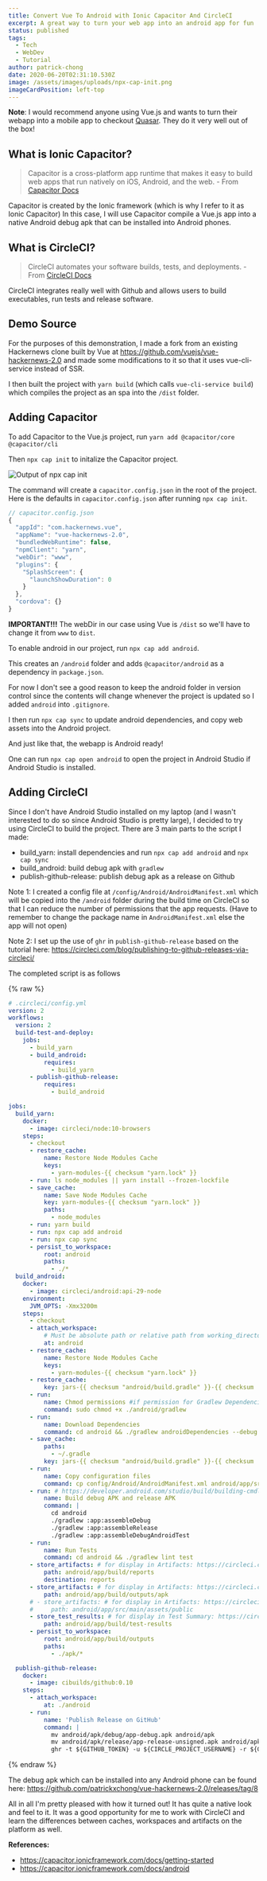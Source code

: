 ```yaml
---
title: Convert Vue To Android with Ionic Capacitor And CircleCI
excerpt: A great way to turn your web app into an android app for fun
status: published
tags:
  - Tech
  - WebDev
  - Tutorial
author: patrick-chong
date: 2020-06-20T02:31:10.530Z
image: /assets/images/uploads/npx-cap-init.png
imageCardPosition: left-top
---
```


**Note**: I would recommend anyone using Vue.js and wants to turn their webapp into a mobile app to checkout [Quasar](https://quasar.dev). They do it very well out of the box!

## What is Ionic Capacitor?

> Capacitor is a cross-platform app runtime that makes it easy to build web apps that run natively on iOS, Android, and the web. - From [Capacitor Docs](https://capacitor.ionicframework.com/docs/)

Capacitor is created by the Ionic framework (which is why I refer to it as Ionic Capacitor) In this case, I will use Capacitor compile a Vue.js app into a native Android debug apk that can be installed into Android phones.

## What is CircleCI?

> CircleCI automates your software builds, tests, and deployments. - From [CircleCI Docs](https://circleci.com/docs/2.0/about-circleci/#section=getting-started)

CircleCI integrates really well with Github and allows users to build executables, run tests and release software.

## Demo Source

For the purposes of this demonstration, I made a fork from an existing Hackernews clone built by Vue at https://github.com/vuejs/vue-hackernews-2.0 and made some modifications to it so that it uses vue-cli-service instead of SSR.

I then built the project with `yarn build` (which calls `vue-cli-service build`) which compiles the project as an spa into the `/dist` folder.

## Adding Capacitor

To add Capacitor to the Vue.js project, run `yarn add @capacitor/core @capacitor/cli`

Then `npx cap init` to initalize the Capacitor project.

![Output of npx cap init](/assets/images/uploads/npx-cap-init.png)

The command will create a `capacitor.config.json` in the root of the project. Here is the defaults in `capacitor.config.json` after running `npx cap init`.

```javascript
// capacitor.config.json
{
  "appId": "com.hackernews.vue",
  "appName": "vue-hackernews-2.0",
  "bundledWebRuntime": false,
  "npmClient": "yarn",
  "webDir": "www",
  "plugins": {
    "SplashScreen": {
      "launchShowDuration": 0
    }
  },
  "cordova": {}
}
```

**IMPORTANT!!!** The webDir in our case using Vue is `/dist` so we'll have to change it from `www` to `dist`.

To enable android in our project, run `npx cap add android`.

This creates an `/android` folder and adds `@capacitor/android` as a dependency in `package.json`.

For now I don't see a good reason to keep the android folder in version control since the contents will change whenever the project is updated so I added `android` into `.gitignore`.

I then run `npx cap sync` to update android dependencies, and copy web assets into the Android project.

And just like that, the webapp is Android ready!

One can run `npx cap open android` to open the project in Android Studio if Android Studio is installed.

## Adding CircleCI

Since I don't have Android Studio installed on my laptop (and I wasn't interested to do so since Android Studio is pretty large), I decided to try using CircleCI to build the project. There are 3 main parts to the script I made:

- build_yarn: install dependencies and run `npx cap add android` and `npx cap sync`
- build_android: build debug apk with `gradlew`
- publish-github-release: publish debug apk as a release on Github

Note 1: I created a config file at `/config/Android/AndroidManifest.xml` which will be copied into the `/android` folder during the build time on CircleCI so that I can reduce the number of permissions that the app requests. (Have to remember to change the package name in `AndroidManifest.xml` else the app will not open)

Note 2: I set up the use of `ghr` in `publish-github-release` based on the tutorial here: https://circleci.com/blog/publishing-to-github-releases-via-circleci/

The completed script is as follows

{% raw %}
```yaml
# .circleci/config.yml
version: 2
workflows:
  version: 2
  build-test-and-deploy:
    jobs:
      - build_yarn
      - build_android:
          requires:
            - build_yarn
      - publish-github-release:
          requires:
            - build_android

jobs:
  build_yarn:
    docker:
      - image: circleci/node:10-browsers
    steps:
      - checkout
      - restore_cache:
          name: Restore Node Modules Cache
          keys:
            - yarn-modules-{{ checksum "yarn.lock" }}
      - run: ls node_modules || yarn install --frozen-lockfile
      - save_cache:
          name: Save Node Modules Cache
          key: yarn-modules-{{ checksum "yarn.lock" }}
          paths:
            - node_modules
      - run: yarn build
      - run: npx cap add android
      - run: npx cap sync
      - persist_to_workspace:
          root: android
          paths:
            - ./*
  build_android:
    docker:
      - image: circleci/android:api-29-node
    environment:
      JVM_OPTS: -Xmx3200m
    steps:
      - checkout
      - attach_workspace:
          # Must be absolute path or relative path from working_directory
          at: android
      - restore_cache:
          name: Restore Node Modules Cache
          keys:
            - yarn-modules-{{ checksum "yarn.lock" }}
      - restore_cache:
          key: jars-{{ checksum "android/build.gradle" }}-{{ checksum  "android/build.gradle" }}
      - run:
          name: Chmod permissions #if permission for Gradlew Dependencies fail, use this.
          command: sudo chmod +x ./android/gradlew
      - run:
          name: Download Dependencies
          command: cd android && ./gradlew androidDependencies --debug
      - save_cache:
          paths:
            - ~/.gradle
          key: jars-{{ checksum "android/build.gradle" }}-{{ checksum  "android/build.gradle" }}
      - run:
          name: Copy configuration files
          command: cp config/Android/AndroidManifest.xml android/app/src/main/AndroidManifest.xml
      - run: # https://developer.android.com/studio/build/building-cmdline This creates an APK named module_name-debug.apk in project_name/module_name/build/outputs/apk/
          name: Build debug APK and release APK
          command: |
            cd android
            ./gradlew :app:assembleDebug
            ./gradlew :app:assembleRelease
            ./gradlew :app:assembleDebugAndroidTest
      - run:
          name: Run Tests
          command: cd android && ./gradlew lint test
      - store_artifacts: # for display in Artifacts: https://circleci.com/docs/2.0/artifacts/
          path: android/app/build/reports
          destination: reports
      - store_artifacts: # for display in Artifacts: https://circleci.com/docs/2.0/artifacts/
          path: android/app/build/outputs/apk
      # - store_artifacts: # for display in Artifacts: https://circleci.com/docs/2.0/artifacts/
      #     path: android/app/src/main/assets/public
      - store_test_results: # for display in Test Summary: https://circleci.com/docs/2.0/collect-test-data/
          path: android/app/build/test-results
      - persist_to_workspace:
          root: android/app/build/outputs
          paths:
            - ./apk/*

  publish-github-release:
    docker:
      - image: cibuilds/github:0.10
    steps:
      - attach_workspace:
          at: ./android
      - run:
          name: 'Publish Release on GitHub'
          command: |
            mv android/apk/debug/app-debug.apk android/apk
            mv android/apk/release/app-release-unsigned.apk android/apk
            ghr -t ${GITHUB_TOKEN} -u ${CIRCLE_PROJECT_USERNAME} -r ${CIRCLE_PROJECT_REPONAME} -c ${CIRCLE_SHA1} -delete ${CIRCLE_BUILD_NUM} ./android/apk/
```
{% endraw %}

The debug apk which can be installed into any Android phone can be found here: https://github.com/patrickxchong/vue-hackernews-2.0/releases/tag/8

All in all I'm pretty pleased with how it turned out! It has quite a native look and feel to it. It was a good opportunity for me to work with CircleCI and learn the differences between caches, workspaces and artifacts on the platform as well.

**References:**

- https://capacitor.ionicframework.com/docs/getting-started
- https://capacitor.ionicframework.com/docs/android
